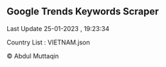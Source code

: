 

## Google Trends Keywords Scraper 
 
Last Update 25-01-2023 , 19:23:34

Country List :
VIETNAM.json



© Abdul Muttaqin 
